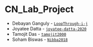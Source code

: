 # CN_Lab_Project

- Debayan Ganguly - [`LoopThrough-i-j`](https://github.com/LoopThrough-i-j)
- Joyatee Datta   - [`joyatee-datta-2020`](https://github.com/joyatee-datta-2020)
- Tamojit Das	  - [`tamojit2000`](https://github.com/tamojit2000)
- Soham Biswas    - [`Nibba2018`](https://github.com/Nibba2018)
